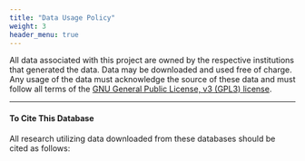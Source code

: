 ```yaml
---
title: "Data Usage Policy"
weight: 3
header_menu: true
---
```


All data associated with this project are owned by the respective institutions that generated the data. Data may be downloaded and used free of charge. Any usage of the data must acknowledge the source of these data and must follow all terms of the <a href="https://www.gnu.org/licenses/gpl-3.0.en.html" target="_blank">GNU General Public License, v3 (GPL3) license</a>. 

----------

#### To Cite This Database

All research utilizing data downloaded from these databases should be cited as follows:

